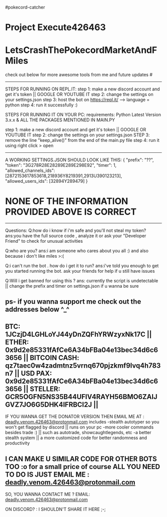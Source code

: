 #pokecord-catcher
# Project Execute426463
# LetsCrashThePokecordMarketAndFMiles

check out below for more awesome tools from me and future updates #

---------------------------------------------------------------------

STEPS FOR RUNNING ON REPL.IT:
  step 1: make a new discord account and get it's token || GOOGLE OR YOUTUBE IT
  step 2: change the settings on your settings.json
  step 3: host the bot on https://repl.it/ --> language = python
  step 4: run it successfully :)

STEPS FOR RUNNING IT ON YOUR PC:
      requirements: Python Latest Version 3.x.x & ALL THE PACKAGES MENTIONED IN MAIN.PY

  step 1: make a new discord account and get it's token || GOOGLE OR YOUTUBE IT
  step 2: change the settings on your settings.json
  STEP 3: remove the line "keep_alive()" from the end of the main.py file 
  step 4: run it using right click > open

---------------------------------------------------------------------

A WORKING SETTINGS.JSON SHOULD LOOK LIKE THIS:
  {
  "prefix": "??",
  "token": "3G278R28E28289E289E298E92",
  "timer": 1,
  "allowed_channels_ids": [2872153617853618,218936Y8219391,2913U390123213],
  "allowed_users_ids": [32894Y289479]
  }
  # NONE OF THE INFORMATION PROVIDED ABOVE IS CORRECT

---------------------------------------------------------------------

Questions:
  Q:how do i know if i'm safe and you'll not steal my token?
  ans:you have the full source code , analyze it or ask your "Developer Friend" to check for unusual activities 

  Q:who are you?
  ans:i am someone who cares about you all :) and also because i don't like miles >:(

  Q:i can't run the bot . how do i get it to run?
  ans:i've told you enough to get you started running the bot. ask your friends for help if u still have issues  

  Q:Will i get banned for using this ?
  ans: currently the script is undetectable || change the prefix and timer on settings.json if u wanna be sure

ps- if you wanna support me check out the addresses below ^_^
---------------------------------------------------------------------
BTC: 1JCzjD4LGHLoYJ44yDnZQFhYRWzyxNk17C ||
ETHER: 0x9d2e85331fAfCe6A34bFBa04e13bec34d6c63656 ||
BITCOIN CASH: qz7taec0w4zadmtnz5vrnq670pjzkmf9lvq4h783n7 ||
USD PAX: 0x9d2e85331fAfCe6A34bFBa04e13bec34d6c63656 ||
STELLER: GCR5OGFN5NS35B44UFIV4RAYH56BMO6ZAIJGVZ7JO6G5DHK4IFRBCI2J ||
---------------------------------------------------------------------

IF YOU WANNA GET THE DONATOR VERSION THEN EMAIL ME AT : deadly.venom.426463@protonmail.com
includes
  -stealth autotyper so you won't get flagged by discord || runs on your pc
  -more cooler commands besides trade :)  || such as autotrade, showcaughtlegends, etc
  -a better stealth system || a more customized code for better randomness and productivity

I CAN MAKE U SIMILAR CODE FOR OTHER BOTS TOO :o for a small price of course 
  ALL YOU NEED TO DO IS JUST EMAIL ME : deadly.venom.426463@protonmail.com
-----------------------------------------------------------------
SO, YOU WANNA CONTACT ME ?
EMAIL: deadly.venom.426463@protonmail.com

ON DISCORD? 
: I SHOULDN'T SHARE IT HERE ;-;    
